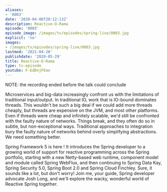 ```yaml
---
aliases:
- '0003'
date: '2020-04-06T20:12:13Z'
description: Reactive-O-Rama
episode: '0003'
episode_image: /images/tv/episodes/spring-live/0003.jpg
explicit: 'no'
images:
- /images/tv/episodes/spring-live/0003.jpg
lastmod: '2021-04-20'
publishdate: '2020-05-29'
title: Reactive-O-Rama
type: tv-episode
youtube: F-EdDnjF6ao
---
```


NOTE: the recording ended before the talk could conclude

Microservices and big-data increasingly confront us with the limitations of traditional input/output. In traditional IO, work that is IO-bound dominates threads. This wouldn't be such a big deal if we could add more threads cheaply, but threads are expensive on the JVM, and most other platforms. Even if threads were cheap and infinitely scalable, we'd still be confronted with the faulty nature of networks. Things break, and they often do so in subtle, but non-exceptional ways. Traditional approaches to integration bury the faulty nature of networks behind overly simplifying abstractions. We need something better.

Spring Framework 5 is here ! It introduces the Spring developer to a growing world of support for reactive programming across the Spring portfolio, starting with a new Netty-based web runtime, component model and module called Spring WebFlux, and then continuing to Spring Data Kay, Spring Security 5.0, Spring Boot 2.0 and Spring Cloud Finchley. Sure, it sounds like a lot, but don't worry! Join me, your guide, Spring developer advocate Josh Long, and we'll explore the wacky, wonderful world of Reactive Spring together.